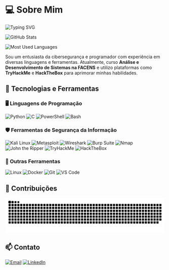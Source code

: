 # 💻 Sobre Mim

![Typing SVG](https://readme-typing-svg.herokuapp.com?color=%2336BCF7&size=22&center=true&vCenter=true&width=600&lines=Pentester+e+Desenvolvedor;Estudante+de+An%C3%A1lise+e+Desenvolvimento+de+Sistemas;Apaixonado+por+Ciberseguran%C3%A7a+e+Tecnologia)

![GitHub Stats](https://github-readme-stats.vercel.app/api?username=CapGuizera&show_icons=true&theme=tokyonight)

![Most Used Languages](https://github-readme-stats.vercel.app/api/top-langs/?username=CapGuizera&layout=compact&theme=tokyonight)

Sou um entusiasta da cibersegurança e programador com experiência em diversas linguagens e ferramentas. Atualmente, curso **Análise e Desenvolvimento de Sistemas na FACENS** e utilizo plataformas como **TryHackMe** e **HackTheBox** para aprimorar minhas habilidades.

## 🚀 Tecnologias e Ferramentas

### 🖥️ Linguagens de Programação
![Python](https://img.shields.io/badge/Python-3776AB?style=for-the-badge&logo=python&logoColor=white)
![C](https://img.shields.io/badge/C-A8B9CC?style=for-the-badge&logo=c&logoColor=white)
![PowerShell](https://img.shields.io/badge/PowerShell-5391FE?style=for-the-badge&logo=powershell&logoColor=white)
![Bash](https://img.shields.io/badge/Bash-4EAA25?style=for-the-badge&logo=gnubash&logoColor=white)

### 🛡️ Ferramentas de Segurança da Informação
![Kali Linux](https://img.shields.io/badge/Kali_Linux-557C94?style=for-the-badge&logo=kalilinux&logoColor=white)
![Metasploit](https://img.shields.io/badge/Metasploit-0277BD?style=for-the-badge&logo=metasploit&logoColor=white)
![Wireshark](https://img.shields.io/badge/Wireshark-1679A7?style=for-the-badge&logo=wireshark&logoColor=white)
![Burp Suite](https://img.shields.io/badge/Burp_Suite-FF6F00?style=for-the-badge&logo=burpsuite&logoColor=white)
![Nmap](https://img.shields.io/badge/Nmap-004472?style=for-the-badge&logo=nmap&logoColor=white)
![John the Ripper](https://img.shields.io/badge/John_the_Ripper-764ABC?style=for-the-badge&logo=jtr&logoColor=white)
![TryHackMe](https://img.shields.io/badge/TryHackMe-08838F?style=for-the-badge&logo=tryhackme&logoColor=white)
![HackTheBox](https://img.shields.io/badge/HackTheBox-111111?style=for-the-badge&logo=hackthebox&logoColor=green)

### 🔧 Outras Ferramentas
![Linux](https://img.shields.io/badge/Linux-FCC624?style=for-the-badge&logo=linux&logoColor=black)
![Docker](https://img.shields.io/badge/Docker-2496ED?style=for-the-badge&logo=docker&logoColor=white)
![Git](https://img.shields.io/badge/Git-F05032?style=for-the-badge&logo=git&logoColor=white)
![VS Code](https://img.shields.io/badge/VS%20Code-007ACC?style=for-the-badge&logo=visualstudiocode&logoColor=white)

## 🐍 Contribuições
![Snake animation](https://raw.githubusercontent.com/CapGuizera/CapGuizera/output/github-contribution-grid-snake.svg)

## 📫 Contato
[![Email](https://img.shields.io/badge/Email-D14836?style=for-the-badge&logo=gmail&logoColor=white)](mailto:seuemail@example.com)
[![LinkedIn](https://img.shields.io/badge/LinkedIn-0077B5?style=for-the-badge&logo=linkedin&logoColor=white)](https://www.linkedin.com/in/guilherme-maciel-1a77b7337/)

